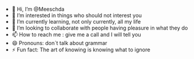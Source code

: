 - 👋 Hi, I’m @Meeschda
- 👀 I’m interested in things who should not interest you
- 🌱 I’m currently learning, not only currently, all my life
- 💞️ I’m looking to collaborate with people having pleasure in what they do
- 📫 How to reach me : give me a call and I will tell you
- 😄 Pronouns: don´t talk about grammar
- ⚡ Fun fact: The art of knowing is knowing what to ignore

<!---
Meeschda/Meeschda is a ✨ special ✨ repository because its `README.md` (this file) appears on your GitHub profile.
You can click the Preview link to take a look at your changes.
--->
